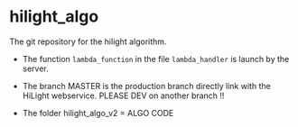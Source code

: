 # hilight_algo

The git repository for the hilight algorithm.
* The function `lambda_function` in the file `lambda_handler` is launch by the server.

* The branch MASTER is the production branch directly link with the HiLight webservice. PLEASE DEV on another branch !!

* The folder hilight_algo_v2 = ALGO CODE
